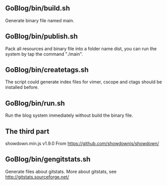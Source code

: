 ## GoBlog/bin/build.sh
Generate binary file named main.

## GoBlog/bin/publish.sh
Pack all resources and binary file into a folder name dist, you can run the system by tap the command "./main".

## GoBlog/bin/createtags.sh
The script could generate index files for vimer, cscope and ctags should be installed before.

## GoBlog/bin/run.sh
Run the blog system immediately without build the binary file.

## The third part
showdown.min.js v1.9.0 From https://github.com/showdownjs/showdown/

## GoBlog/bin/gengitstats.sh
Generate files about gitstats.
More about gitstats, see http://gitstats.sourceforge.net/
